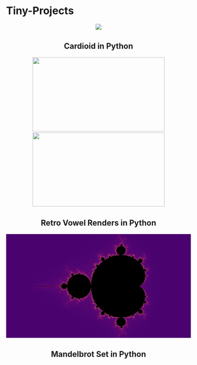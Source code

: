 # Tiny-Projects

<div align=center>
  <img src="readme/cardioid.gif" width="720"/>
  <h2>Cardioid in Python</h2>
</div>

<div align=center>
  <div><img src="readme/retro_voxel_render_1.gif" width="360" height="202"/><img src="readme/retro_voxel_render_2.gif" width="360" height="202"/></div>
  <h2>Retro Vowel Renders in Python</h2>
</div>

<div align=center>
  <img src="readme/mandelbrot_set.png" width="720"/>
  <h2>Mandelbrot Set in Python</h2>
</div>
